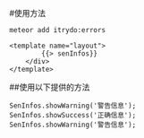 
#使用方法

```meteor create --package my:package
meteor add itrydo:errors
```

```
<template name="layout">
        {{> senInfos}}
    </div>
</template>
```

##使用以下提供的方法

```
SenInfos.showWarning('警告信息');
SenInfos.showSuccess('正确信息');
SenInfos.showWarning('警告信息');
```